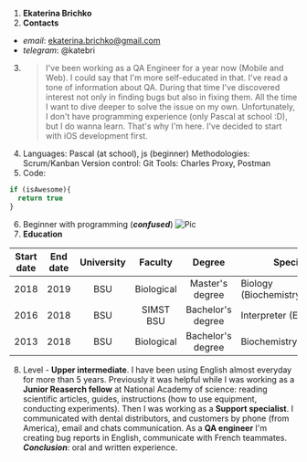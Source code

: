 1. **Ekaterina Brichko**
2. **Contacts**
- *email*: ekaterina.brichko@gmail.com
- *telegram*: @katebri
3. > I've been working as a QA Engineer for a year now (Mobile and Web). I could say that I'm more self-educated in that. I've read a tone of information about QA. During that time I've discovered interest not only in finding bugs but also in fixing them. All the time I want to dive deeper to solve the issue on my own. Unfortunately, I don't have programming experience (only Pascal at school :D), but I do wanna learn. That's why I'm here. I've decided to start with iOS development first.
4. Languages: Pascal (at school), js (beginner)
Methodologies: Scrum/Kanban
Version control: Git
Tools: Charles Proxy, Postman
5. Code:
```javascript
if (isAwesome){
  return true
}
```
6. Beginner with programming (_**confused**_)
![Pic](https://miro.medium.com/max/2800/1*Vqtvog3OCEoJCs1LcpKBBA.jpeg)
7. **Education**

|  Start date | End date  |  University | Faculty  | Degree | Specialisation |
|:---:|:---:|:---:|:---:|:---:|---|
| 2018  | 2019  | BSU  | Biological  | Master's degree  | Biology (Biochemistry/Biotechnology)
|2016   |  2018 |  BSU |  SIMST BSU | Bachelor's degree | Interpreter (English)
|  2013  | 2018  | BSU  |  Biological |  Bachelor's degree | Biochemistry
8. Level - **Upper intermediate**.
I have been using English almost everyday for more than 5 years.
Previously it was helpful while I was working as a **Junior Reaserch fellow** at National Academy of science: reading scientific articles, guides, instructions (how to use equipment, conducting experiments).
Then I was working as a **Support specialist**. I communicated with dental distributors, and customers by phone (from America), email and chats communication.
As a **QA engineer** I'm creating bug reports in English, communicate with French teammates.
_**Conclusion**_: oral and written experience.